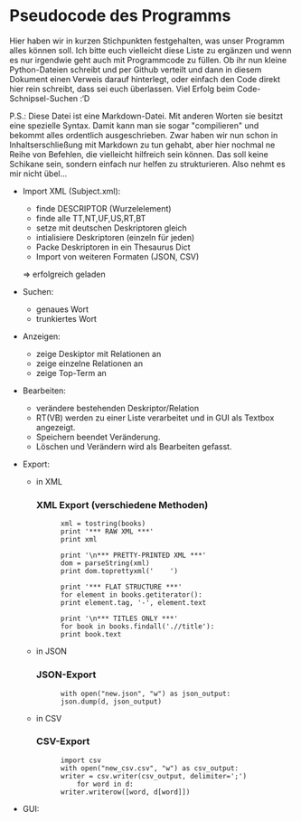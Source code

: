 Pseudocode des Programms
========================



Hier haben wir in kurzen Stichpunkten festgehalten, was unser Programm alles können soll. Ich bitte euch vielleicht diese Liste zu ergänzen und wenn es nur irgendwie geht auch mit Programmcode zu füllen. Ob ihr nun kleine Python-Dateien schreibt und per Github verteilt und dann in diesem Dokument einen Verweis darauf hinterlegt, oder einfach den Code direkt hier rein schreibt, dass sei euch überlassen.
Viel Erfolg beim Code-Schnipsel-Suchen :‘D

P.S.: Diese Datei ist eine Markdown-Datei. Mit anderen Worten sie besitzt eine spezielle Syntax. Damit kann man sie sogar "compilieren" und bekommt alles ordentlich ausgeschrieben. Zwar haben wir nun schon in Inhaltserschließung mit Markdown zu tun gehabt, aber hier nochmal ne Reihe von Befehlen, die vielleicht hilfreich sein können. Das soll keine Schikane sein, sondern einfach nur helfen zu strukturieren. Also nehmt es mir nicht übel...


* Import XML (Subject.xml):

	* finde DESCRIPTOR (Wurzelelement)
	* finde alle TT,NT,UF,US,RT,BT
	* setze mit deutschen Deskriptoren gleich
	* intialisiere Deskriptoren (einzeln für jeden)
	* Packe Deskriptoren in ein Thesaurus Dict
	* Import von weiteren Formaten (JSON, CSV)

	=> erfolgreich geladen

* Suchen:

	* genaues Wort
	* trunkiertes Wort

* Anzeigen:

	* zeige Deskiptor mit Relationen an
	* zeige einzelne Relationen an
	* zeige Top-Term an

* Bearbeiten:

	* verändere bestehenden Deskriptor/Relation
	* RT(VB) werden zu einer Liste verarbeitet und in GUI als Textbox angezeigt.
	* Speichern beendet Veränderung.
	* Löschen und Verändern wird als Bearbeiten gefasst.

* Export:
	* in XML
		### XML Export (verschiedene Methoden)
		
				xml = tostring(books)
				print '*** RAW XML ***'
				print xml
				
				print '\n*** PRETTY-PRINTED XML ***'
				dom = parseString(xml)
				print dom.toprettyxml('    ')
				
				print '*** FLAT STRUCTURE ***'
				for element in books.getiterator():
				print element.tag, '-', element.text
				
				print '\n*** TITLES ONLY ***'
				for book in books.findall('.//title'):
				print book.text

	* in JSON
		### JSON-Export
		 
				with open("new.json", "w") as json_output:
				json.dump(d, json_output)

	* in CSV
		### CSV-Export
				import csv
				with open("new_csv.csv", "w") as csv_output:
				writer = csv.writer(csv_output, delimiter=';')
					for word in d:
				writer.writerow([word, d[word]])

* GUI: